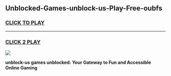 
## Unblocked-Games-unblock-us-Play-Free-oubfs
<h3>
<a href="https://premium76.site?title=unblock-us&ref=18A1">CLICK TO PLAY</a></h3>
<hr>

<h3>
<a href="https://premium76.site?title=unblock-us&ref=18A1">CLICK 2 PLAY</a>
  
</h3>

<a href="https://premium76.site?title=unblock-us&ref=18A1"><img src="https://clearcache.store/games.png"></a>


**unblock-us games unblocked: Your Gateway to Fun and Accessible Online Gaming**
